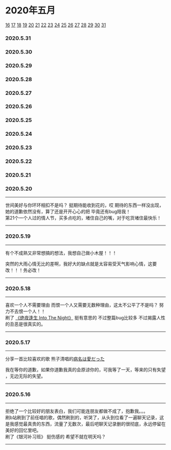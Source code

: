 # 2020年五月
 [16](https://github.com/bilibilifmk/My_diary/blob/master/2020/5%E6%9C%88.md#2020516) 
 [17](https://github.com/bilibilifmk/My_diary/blob/master/2020/5%E6%9C%88.md#2020517)
   [18](https://github.com/bilibilifmk/My_diary/blob/master/2020/5%E6%9C%88.md#2020518)
    [19](https://github.com/bilibilifmk/My_diary/blob/master/2020/5%E6%9C%88.md#2020519)
     [20](https://github.com/bilibilifmk/My_diary/blob/master/2020/5%E6%9C%88.md#2020520)
      [21](https://github.com/bilibilifmk/My_diary/blob/master/2020/5%E6%9C%88.md#2020521)
       [22](https://github.com/bilibilifmk/My_diary/blob/master/2020/5%E6%9C%88.md#2020522)
        [23](https://github.com/bilibilifmk/My_diary/blob/master/2020/5%E6%9C%88.md#2020523)
         [24](https://github.com/bilibilifmk/My_diary/blob/master/2020/5%E6%9C%88.md#2020524)
          [25](https://github.com/bilibilifmk/My_diary/blob/master/2020/5%E6%9C%88.md#2020525)
           [26](https://github.com/bilibilifmk/My_diary/blob/master/2020/5%E6%9C%88.md#2020526)
            [27](https://github.com/bilibilifmk/My_diary/blob/master/2020/5%E6%9C%88.md#2020527)
             [28](https://github.com/bilibilifmk/My_diary/blob/master/2020/5%E6%9C%88.md#2020528)
              [29](https://github.com/bilibilifmk/My_diary/blob/master/2020/5%E6%9C%88.md#2020529)
               [30](https://github.com/bilibilifmk/My_diary/blob/master/2020/5%E6%9C%88.md#2020530)
                [31](https://github.com/bilibilifmk/My_diary/blob/master/2020/5%E6%9C%88.md#2020531)
              

### 2020.5.31 
### 2020.5.30 
### 2020.5.29 
### 2020.5.28 
### 2020.5.27
### 2020.5.26 
### 2020.5.25 
### 2020.5.24 
### 2020.5.23 
### 2020.5.22 
### 2020.5.21 
### 2020.5.20 
****
世间美好与你环环相扣不是吗？ 挺期待能收到花的，哎 期待的东西一样没出现，她的道歉依然没有，算了还是开开心心的把 毕竟还有bug陪我！  
第21个一个人过的情人节，买多点吃的，堵住自己的嘴，对于吃货堵住最快乐！  
****
### 2020.5.19 
****
有个不成熟又非常想搞的想法，我想自己做小木屋！！！  

突然的大雨心情无比的差啊，我好大的缺点就是太容易受天气影响心情，这要改！！！务必改！
****
### 2020.5.18
****
喜欢一个人不需要理由 而恨一个人又需要无数种理由，这太不公平了不是吗？ 努力不去恨一个人！！  
刷了 [《绝夜逢生 Into The Night》](https://movie.douban.com/subject/34815753/) 挺有意思的 不过整篇bug比较多 不过揭露人性的丑恶是很真实的。
****
### 2020.5.17  

****
分享一首比较喜欢的歌 熊子清唱的[病名は愛だった](http://music.163.com/song?id=510614888&userid=68897560)  

我在等你的道歉，如果你道歉我真的会原谅你的，可我等了一天，等来的只有失望 ，无边无际的失望。  
****
 
### 2020.5.16
**** 
拒绝了一个比较好的朋友表白，我们可能连朋友都做不成了，抱歉我。。。  
刷b站刷到了前任唱的歌，偶然刷到的，听哭了，从头到位看了一遍聊天记录，这是我感觉最真贵的东西，流量了无数次，最后吧聊天记录删的很彻底，永远停留在美好的回忆里吧。  
刷了《银河补习班》 挺伤感的   希望不就在明天吗？
****
